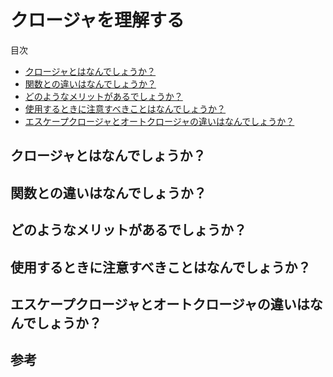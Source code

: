 # クロージャを理解する

<!-- START doctoc generated TOC please keep comment here to allow auto update -->
<!-- DON'T EDIT THIS SECTION, INSTEAD RE-RUN doctoc TO UPDATE -->
目次

- [クロージャとはなんでしょうか？](#%E3%82%AF%E3%83%AD%E3%83%BC%E3%82%B8%E3%83%A3%E3%81%A8%E3%81%AF%E3%81%AA%E3%82%93%E3%81%A7%E3%81%97%E3%82%87%E3%81%86%E3%81%8B)
- [関数との違いはなんでしょうか？](#%E9%96%A2%E6%95%B0%E3%81%A8%E3%81%AE%E9%81%95%E3%81%84%E3%81%AF%E3%81%AA%E3%82%93%E3%81%A7%E3%81%97%E3%82%87%E3%81%86%E3%81%8B)
- [どのようなメリットがあるでしょうか？](#%E3%81%A9%E3%81%AE%E3%82%88%E3%81%86%E3%81%AA%E3%83%A1%E3%83%AA%E3%83%83%E3%83%88%E3%81%8C%E3%81%82%E3%82%8B%E3%81%A7%E3%81%97%E3%82%87%E3%81%86%E3%81%8B)
- [使用するときに注意すべきことはなんでしょうか？](#%E4%BD%BF%E7%94%A8%E3%81%99%E3%82%8B%E3%81%A8%E3%81%8D%E3%81%AB%E6%B3%A8%E6%84%8F%E3%81%99%E3%81%B9%E3%81%8D%E3%81%93%E3%81%A8%E3%81%AF%E3%81%AA%E3%82%93%E3%81%A7%E3%81%97%E3%82%87%E3%81%86%E3%81%8B)
- [エスケープクロージャとオートクロージャの違いはなんでしょうか？](#%E3%82%A8%E3%82%B9%E3%82%B1%E3%83%BC%E3%83%97%E3%82%AF%E3%83%AD%E3%83%BC%E3%82%B8%E3%83%A3%E3%81%A8%E3%82%AA%E3%83%BC%E3%83%88%E3%82%AF%E3%83%AD%E3%83%BC%E3%82%B8%E3%83%A3%E3%81%AE%E9%81%95%E3%81%84%E3%81%AF%E3%81%AA%E3%82%93%E3%81%A7%E3%81%97%E3%82%87%E3%81%86%E3%81%8B)

<!-- END doctoc generated TOC please keep comment here to allow auto update -->

## クロージャとはなんでしょうか？

## 関数との違いはなんでしょうか？

## どのようなメリットがあるでしょうか？

## 使用するときに注意すべきことはなんでしょうか？

## エスケープクロージャとオートクロージャの違いはなんでしょうか？

## 参考